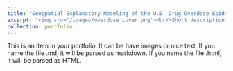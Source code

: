 ```yaml
---
title: "Geospatial Explanatory Modeling of the U.S. Drug Overdose Epidemic"
excerpt: "<img src='/images/overdose_cover.png'><br/>Short description of portfolio item number 1"
collection: portfolio
---
```


This is an item in your portfolio. It can be have images or nice text. If you name the file .md, it will be parsed as markdown. If you name the file .html, it will be parsed as HTML. 

